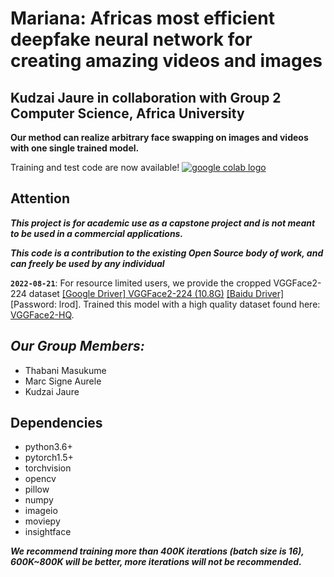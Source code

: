 # Mariana: Africas most efficient deepfake neural network for creating amazing videos and images
## Kudzai Jaure in collaboration with Group 2 Computer Science, Africa University

**Our method can realize **arbitrary face swapping** on images and videos with **one single trained model**.**

Training and test code are now available!
[ <a href="https://colab.research.google.com/github/neuralchen/SimSwap/blob/main/train.ipynb"><img src="https://colab.research.google.com/assets/colab-badge.svg" alt="google colab logo"></a>](https://colab.research.google.com/github/neuralchen/SimSwap/blob/main/train.ipynb) 

<!-- [[Google Drive]](https://drive.google.com/file/d/1fcfWOGt1mkBo7F0gXVKitf8GJMAXQxZD/view?usp=sharing) 
[[Baidu Drive ]](https://pan.baidu.com/s/1-TKFuycRNUKut8hn4IimvA) Password: ```ummt``` -->

## Attention
***This project is for academic use as a capstone project and is not meant to be used in a commercial applications.***

***This code is a contribution to the existing Open Source body of work, and can freely be used by any individual***


**`2022-08-21`**: For resource limited users, we provide the cropped VGGFace2-224 dataset [[Google Driver] VGGFace2-224 (10.8G)](https://drive.google.com/file/d/19pWvdEHS-CEG6tW3PdxdtZ5QEymVjImc/view?usp=sharing) [[Baidu Driver] ](https://pan.baidu.com/s/1OiwLJHVBSYB4AY2vEcfN0A) [Password: lrod].
Trained this model with a high quality dataset found here: [VGGFace2-HQ](https://github.com/NNNNAI/VGGFace2-HQ).

## ***Our Group Members:***
- Thabani Masukume
- Marc Signe Aurele
- Kudzai Jaure

## Dependencies
- python3.6+
- pytorch1.5+
- torchvision
- opencv
- pillow
- numpy
- imageio
- moviepy
- insightface


***We recommend training more than 400K iterations (batch size is 16), 600K~800K will be better, more iterations will not be recommended.***

